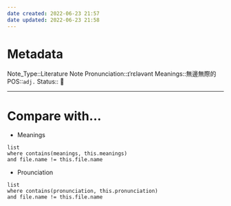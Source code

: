 ```yaml
---
date created: 2022-06-23 21:57
date updated: 2022-06-23 21:58
---
```


# Metadata

Note_Type::Literature Note
Pronunciation::ɪˈrɛləvənt
Meanings::無邊無際的
POS::`adj.`
Status:: 👶

---

# Compare with...

- Meanings

```dataview
list
where contains(meanings, this.meanings)
and file.name != this.file.name
```

- Prounciation

```dataview
list
where contains(pronunciation, this.pronunciation)
and file.name != this.file.name
```
